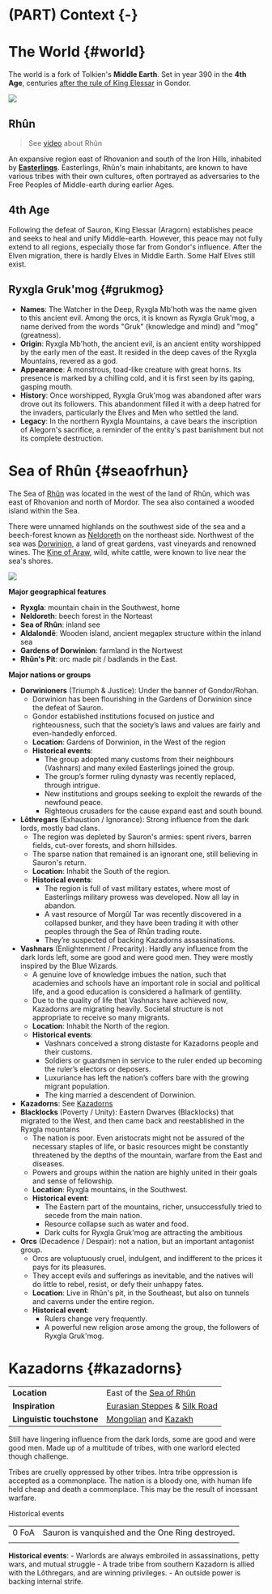 # (PART) Context {-}

# The World {#world}

The world is a fork of Tolkien's **Middle Earth**. Set in year 390 in the **4th Age**, centuries [after the rule of King Elessar](https://lotr.fandom.com/wiki/Aragorn_II#Death_and_End_of_Reign) in Gondor.

![](https://i.imgur.com/xRPrU40.png)

## Rhûn

> See [video](https://youtu.be/lAY-NjLrCuY?si=DcWHLwOtNXRxASlX) about Rhûn

An expansive region east of Rhovanion and south of the Iron Hills, inhabited by [**Easterlings**](https://lotr.fandom.com/wiki/Easterlings).
Easterlings, Rhûn's main inhabitants, are known to have various tribes with their own cultures, often portrayed as adversaries to the Free Peoples of Middle-earth during earlier Ages.

## 4th Age

Following the defeat of Sauron, King Elessar (Aragorn) establishes peace and seeks to heal and unify Middle-earth.
However, this peace may not fully extend to all regions, especially those far from Gondor's influence.
After the Elven migration, there is hardly Elves in Middle Earth.
Some Half Elves still exist.

## Ryxgla Gruk'mog {#grukmog}

- **Names**: The Watcher in the Deep, Ryxgla Mb'hoth was the name given to this ancient evil. Among the orcs, it is known as Ryxgla Gruk'mog, a name derived from the words "Gruk" (knowledge and mind) and "mog" (greatness).
- **Origin**: Ryxgla Mb'hoth, the ancient evil, is an ancient entity worshipped by the early men of the east. It resided in the deep caves of the Ryxgla Mountains, revered as a god.
- **Appearance**: A monstrous, toad-like creature with great horns. Its presence is marked by a chilling cold, and it is first seen by its gaping, gasping mouth.
- **History**: Once worshipped, Ryxgla Gruk'mog was abandoned after wars drove out its followers. This abandonment filled it with a deep hatred for the invaders, particularly the Elves and Men who settled the land.
- **Legacy**: In the northern Ryxgla Mountains, a cave bears the inscription of Alegorn's sacrifice, a reminder of the entity's past banishment but not its complete destruction.

# Sea of Rhûn {#seaofrhun}

The Sea of [Rhûn](https://lotr.fandom.com/wiki/Sea_of_Rh%C3%BBn) was located in the west of the land of Rhûn, which was east of Rhovanion and north of Mordor.
The sea also contained a wooded island within the Sea.

There were unnamed highlands on the southwest side of the sea and a beech-forest known as [Neldoreth](https://lotr.fandom.com/wiki/Neldoreth "Neldoreth") on the northeast side.
Northwest of the sea was [Dorwinion](https://lotr.fandom.com/wiki/Dorwinion "Dorwinion"), a land of great gardens, vast vineyards and renowned wines.
The [Kine of Araw](https://lotr.fandom.com/wiki/Kine_of_Araw "Kine of Araw"), wild, white cattle, were known to live near the sea's shores.

![](https://api2.inkarnate.com/api/embedScenes/oy9y3X/previewImage)

**Major geographical features**

- **Ryxgla**: mountain chain in the Southwest, home 
- **Neldoreth**: beech forest in the Norteast
- **Sea of Rhûn**: inland see
- **Aldalondë**: Wooden island, ancient megaplex structure within the inland sea
- **Gardens of Dorwinion**: farmland in the Nortwest
- **Rhûn's Pit**: orc made pit / badlands in the East.

**Major nations or groups**

- **Dorwinioners** (Triumph & Justice): Under the banner of Gondor/Rohan.
	- Dorwinion has been flourishing in the Gardens of Dorwinion since the defeat of Sauron.
	- Gondor established institutions focused on justice and righteousness, such that the society’s laws and values are fairly and even-handedly enforced.
	- **Location**: Gardens of Dorwinion, in the West of the region
	- **Historical events**:
		- The group adopted many customs from their neighbours (Vashnars) and many exiled Easterlings joined the group.
		- The group’s former ruling dynasty was recently replaced, through intrigue.
		- New institutions and groups seeking to exploit the rewards of the newfound peace.
		- Righteous crusaders for the cause expand east and south bound.
- **Lôthregars** (Exhaustion / Ignorance): Strong influence from the dark lords, mostly bad clans.
	- The region was depleted by Sauron's armies: spent rivers, barren fields, cut-over forests, and shorn hillsides.
	- The sparse nation that remained is an ignorant one, still believing in Sauron's return.
	- **Location**: Inhabit the South of the region.
	- **Historical events**: 
		- The region is full of vast military estates, where most of Easterlings military prowess was developed. Now all lay in abandon.
		- A vast resource of Morgûl Tar was recently discovered in a collapsed bunker, and they have been trading it with other peoples through the Sea of Rhûn trading route.
		- They’re suspected of backing Kazadorns assassinations.
- **Vashnars** (Enlightenment / Precarity): Hardly any influence from the dark lords left, some are good and were good men. They were mostly inspired by the Blue Wizards.
	- A genuine love of knowledge imbues the nation, such that academies and schools have an important role in social and political life, and a good education is considered a hallmark of gentility.
	- Due to the quality of life that Vashnars have achieved now, Kazadorns are migrating heavily. Societal structure is not appropriate to receive so many migrants.
	- **Location**: Inhabit the North of the region.
	- **Historical events**:
		- Vashnars conceived a strong distaste for Kazadorns people and their customs.
		- Soldiers or guardsmen in service to the ruler ended up becoming the ruler’s electors or deposers.
		- Luxuriance has left the nation’s coffers bare with the growing migrant population.
		- The king married a descendent of Dorwinion.
- **Kazadorns**: See [Kazadorns](#kazadorns)
- **Blacklocks** (Poverty / Unity): Eastern Dwarves (Blacklocks) that migrated to the West, and then came back and reestablished in the Ryxgla mountains
	- The nation is poor. Even aristocrats might not be assured of the necessary staples of life, or basic resources might be constantly threatened by the depths of the mountain, warfare from the East and diseases.
	- Powers and groups within the nation are highly united in their goals and sense of fellowship.
	- **Location**: Ryxgla mountains, in the Southwest.
	- **Historical event**:
		- The Eastern part of the mountains, richer, unsuccessfully tried to secede from the main nation.
		- Resource collapse such as water and food.
		- Dark cults for Ryxgla Gruk'mog are attracting the ambitious
- **Orcs** (Decadence / Despair): not a nation, but an important antagonist group. 
	- Orcs are voluptuously cruel, indulgent, and indifferent to the prices it pays for its pleasures. 
	- They accept evils and sufferings as inevitable, and the natives will do little to rebel, resist, or defy their unhappy fates.
	- **Location**: Live in Rhûn's pit, in the Southeast, but also on tunnels and caverns under the entire region.
	- **Historical event**:
		- Rulers change very frequently.
		- A powerful new religion arose among the group, the followers of Ryxgla Gruk'mog.


# Kazadorns {#kazadorns}

|                           |                                                                                                                                             |
| ------------------------- | ------------------------------------------------------------------------------------------------------------------------------------------- |
| **Location**              | East of the [Sea of Rhûn](#seaofrhun)                                                                                                       |
| **Inspiration**           | [Eurasian Steppes](https://en.wikipedia.org/wiki/Eurasian_Steppe) & [Silk Road](https://en.wikipedia.org/wiki/Silk_Road)                    |
| **Linguistic touchstone** | [Mongolian](https://www.fantasynamegenerators.com/mongolian-names.php) and [Kazakh](https://www.fantasynamegenerators.com/kazakh-names.php) |


Still have lingering influence from the dark lords, some are good and were good men. Made up of a multitude of tribes, with one warlord elected though challenge.

Tribes are cruelly oppressed by other tribes. Intra tribe oppression is accepted as a commonplace.
The nation is a bloody one, with human life held cheap and death a commonplace. This may be the result of incessant warfare.

Historical events


|       |                                                  |
| ----- | ------------------------------------------------ |
| 0 FoA | Sauron is vanquished and the One Ring destroyed. |
|       |                                                  |


**Historical events**:
	- Warlords are always embroiled in assassinations, petty wars, and mutual struggle
	- A trade tribe from southern Kazadorn is allied with the Lôthregars, and are winning privileges. 
	- An outside power is backing internal strife.